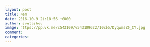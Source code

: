 ```yaml
--- 
layout: post 
title: Mem 
date: 2016-10-9 21:18:56 +0000 
author: svetashov 
image: https://pp.vk.me/c543109/v543109622/10cb5/DyqwmsZO_CY.jpg
comment: 
categories: 
---
```

